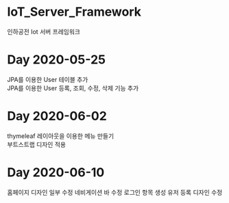 # IoT_Server_Framework
 인하공전 Iot 서버 프레임워크 

# Day 2020-05-25
 JPA를 이용한 User 테이블 추가  
 JPA를 이용한 User 등록, 조회, 수정, 삭제 기능 추가

# Day 2020-06-02
thymeleaf 레이아웃을 이용한 메뉴 만들기  
부트스트랩 디자인 적용

# Day 2020-06-10
홈페이지 디자인 일부 수정
네비게이션 바 수정
로그인 항목 생성
유저 등록 디자인 수정
